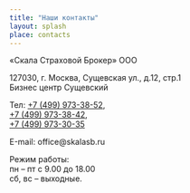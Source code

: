 ```yaml
---
title: "Наши контакты"
layout: splash
place: contacts
---
```


«Скала Страховой Брокер» ООО

127030, г. Москва, Сущевская ул., д.12, стр.1 <br> Бизнес центр Сущевский 

Тел: <a href="tel:+7-499-973-38-52">+7 (499) 973-38-52</a>,<br>
<a href="tel:+7-499-973-38-42">+7 (499) 973-38-42</a>,<br>
<a href="tel:+7-499-973-30-35">+7 (499) 973-30-35</a>
 
Е-mail: <span style="">off</span><span style="display:none">ffo</span>ice&#64;sk<!-- sk -->al<span style="">as</span>b&#46;ru


<script charset="utf-8" src="https://api-maps.yandex.ru/services/constructor/1.0/js/?um=constructor%3A963cea272b12473dee58222b814857983cc8cc446a1ba00b1f54048fa34f5312&amp;width=559&amp;height=436&amp;lang=ru_RU&amp;scroll=true" type="text/javascript"></script>

Режим работы:<br/>
пн – пт с 9.00 до 18.00<br/>
сб, вс – выходные.<br/>